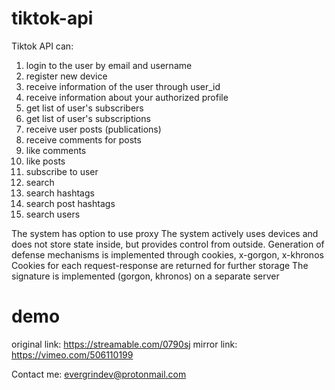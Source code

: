 # tiktok-api

Tiktok API can:
1. login to the user by email and username
2. register new device
3. receive information of the user through user_id
4. receive information about your authorized profile
5. get list of user's subscribers
6. get list of user's subscriptions
7. receive user posts (publications)
8. receive comments for posts
9. like comments
10. like posts
11. subscribe to user
12. search
13. search hashtags
14. search post hashtags
15. search users

The system has option to use proxy
The system actively uses devices and does not store state inside, but provides control from outside.
Generation of defense mechanisms is implemented through cookies, x-gorgon, x-khronos
Cookies for each request-response are returned for further storage
The signature is implemented (gorgon, khronos) on a separate server

# demo 

original link: https://streamable.com/0790sj
mirror link: https://vimeo.com/506110199

Contact me: evergrindev@protonmail.com
